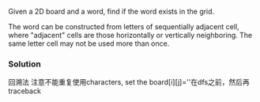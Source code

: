 Given a 2D board and a word, find if the word exists in the grid.

The word can be constructed from letters of sequentially adjacent cell, where "adjacent" cells are those horizontally or vertically neighboring. The same letter cell may not be used more than once.
### Solution
回溯法
注意不能重复使用characters, set the board[i][j]=''在dfs之前，然后再traceback
